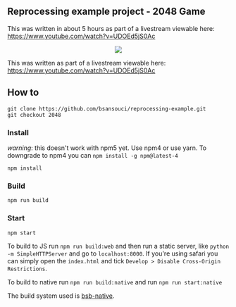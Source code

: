 Reprocessing example project - 2048 Game
---
This was written in about 5 hours as part of a livestream viewable here: https://www.youtube.com/watch?v=UDOEd5jS0Ac

<p align="center"> 
<img src="https://user-images.githubusercontent.com/4534692/32880874-172ea62e-ca64-11e7-9c12-c86df0019049.gif" />
</p>


This was written as part of a livestream viewable here: https://www.youtube.com/watch?v=UDOEd5jS0Ac

## How to
```
git clone https://github.com/bsansouci/reprocessing-example.git
git checkout 2048
```

### Install
_warning_: this doesn't work with npm5 yet. Use npm4 or use yarn. To downgrade to npm4 you can `npm install -g npm@latest-4`
```
npm install
```

### Build
```
npm run build
```

### Start
```
npm start
```

To build to JS run `npm run build:web` and then run a static server, like `python -m SimpleHTTPServer` and go to `localhost:8000`. If you're using safari you can simply open the `index.html` and tick `Develop > Disable Cross-Origin Restrictions`.

To build to native run `npm run build:native` and run `npm run start:native`

The build system used is [bsb-native](https://github.com/bsansouci/bsb-native).
